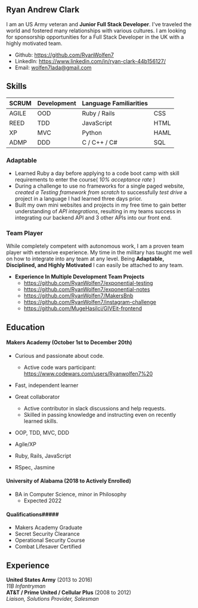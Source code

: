 ## Ryan Andrew Clark

I am an US Army veteran and **Junior Full Stack Developer**. I've traveled the world and fostered many relationships with various cultures. I am looking for sponsorship opportunities for a Full Stack Developer in the UK with a highly motivated team.

* Github: https://github.com/RyanWolfen7
* LinkedIn: https://www.linkedin.com/in/ryan-clark-44b156127/
* Email: wolfen7lada@gmail.com

## Skills
|SCRUM|Development|Language Familiarities||
|-----|-----------|----------------------|-|
|AGILE| OOD|Ruby / Rails|CSS|
|REED| TDD|JavaScript|HTML|
| XP| MVC| Python| HAML
|ADMP| DDD|C / C++ / C#| SQL
### Adaptable 

- Learned Ruby a day before applying to a code boot camp with skill requirements to enter the course( *10% acceptance rate* )
- During a challenge to use no frameworks for a single paged website, *created a Testing framework from scratch* to successfully *test drive* a project in a language I had learned three days prior.
- Built my own mini websites and projects in my free time to gain better understanding of *API integrations*, resulting in my teams success in integrating our backend API and 3 other APIs into our front end.

### Team Player

While completely competent with autonomous work, I am a proven team player with extensive experience. My time in the military has taught me well on how to integrate into any team at any level. Being **Adaptable, Disciplined, and Highly Motivated** I can easily be attached to any team.  

- **Experience In Multiple Development Team Projects**
  - https://github.com/RyanWolfen7/exponential-testing
  - https://github.com/RyanWolfen7/exponential-notes
  - https://github.com/RyanWolfen7/MakersBnb
  - https://github.com/RyanWolfen7/instagram-challenge
  - https://github.com/MugeHasilci/GIVEit-frontend


## Education

#### Makers Academy (October 1st to December 20th)

- Curious and passionate about code.
  - Active code wars participant: https://www.codewars.com/users/Ryanwolfen7%20
- Fast, independent learner
- Great collaborator
  - Active contributor in slack discussions and help requests.
  - Skilled in passing knowledge and instructing even on recently learned skills.

- OOP, TDD, MVC, DDD
- Agile/XP
- Ruby, Rails, JavaScript
- RSpec, Jasmine

#### University of Alabama (2018 to Actively Enrolled)

- BA in Computer Science, minor in Philosophy
  - Expected 2022

#### Qualifications#####

- Makers Academy Graduate
- Secret Security Clearance
- Operational Security Course
- Combat Lifesaver Certified

## Experience

**United States Army** (2013 to 2016)    
*11B Infantryman*  
**AT&T / Prime United / Cellular Plus** (2008 to 2012)   
*Liaison, Solutions Provider, Salesman*  
